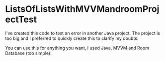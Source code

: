 # ListsOfListsWithMVVMandroomProjectTest

I've created this code to test an error in another Java project. The project is too big and I preferred to quickly create this to clarify my doubts.

You can use this for anything you want, I used Java, MVVM and Room Database (too simple).
